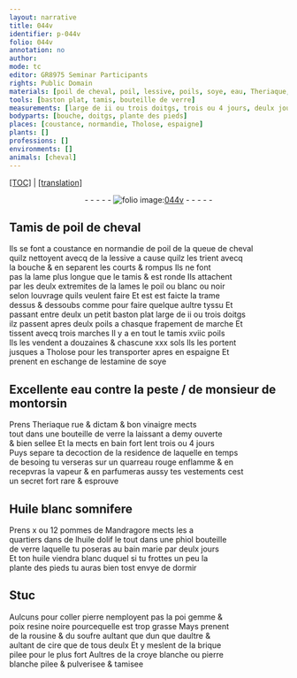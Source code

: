 ```yaml
---
layout: narrative
title: 044v
identifier: p-044v
folio: 044v
annotation: no
author:
mode: tc
editor: GR8975 Seminar Participants
rights: Public Domain
materials: [poil de cheval, poil, lessive, poils, soye, eau, Theriaque, rue, dictam, vinaigre, verre, Huile blanc, pommes de Mandragore, huile dolif, huile, Stuc, pierre, gemme, poix, resine noire, rousine, soufre, cire, brique pilee, croye blanche, pierre blanche]
tools: [baston plat, tamis, bouteille de verre]
measurements: [large de ii ou trois doitgs, trois ou 4 jours, deulx jours]
bodyparts: [bouche, doitgs, plante des pieds]
places: [coustance, normandie, Tholose, espaigne]
plants: []
professions: []
environments: []
animals: [cheval]
---
```


<p><a href="{{ site.baseurl }}/diplomatic/">[TOC]</a> | <a href="{{ site.baseurl }}/texts/p-044v_tl/" target="_blank">[translation]</a></p><div class="folio" align="center">- - - - - <a href="http://gallica.bnf.fr/ark:/12148/btv1b10500001g/f94.image" target="_blank"><img src="https://cu-mkp.github.io/2017-workshop-edition/assets/photo-icon.png" alt="folio image: " style="display:inline-block; margin-bottom:-3px;"/>044v</a> - - - - - </div>  
  

## Tamis de <span class="m">poil de <span class="al">cheval</span></span>

 
Ils se font a <span class="pl">coustance</span> en <span class="pl">normandie</span> de <span class="m">poil</span> de la que<span class="exp">u</span>e de <span class="al">cheval</span><br/> quilz nettoyent avecq de la <span class="m">lessive</span> a cause quilz les trient avecq<br/> la <span class="bp">bouche</span> & en separent les courts & rompus Ils ne font<br/> pas la lame plus longue que le tamis & est ronde Ils attachent<br/> par les deulx extremites de la lames le <span class="m">poil</span> ou blanc ou noir<br/> selon louvrage quils veulent faire Et est <span class="del">est</span> faicte la trame<br/> dessus & dessoubs comme pour faire quelque aultre tyssu Et<br/> passant entre deulx un petit <span class="tl">baston plat</span> <span class="ms">large de ii ou trois <span class="bp">doitgs</span></span><br/> ilz passent apres deulx <span class="m">poils</span> a chasque frapem<span class="exp">ent</span> de marche Et<br/> tissent avecq trois marches Il y a en tout le <span class="tl">tamis</span> xviic <span class="m">poils</span><br/> Ils les vendent a douzaines & chascune xxx s<span class="exp">ols</span> Ils les portent<br/> jusques a <span class="pl">Th<span class="exp">o</span>l<span class="exp">o</span>se</span> pour les transporter apres en <span class="pl">espaigne</span> Et<br/> prenent en eschange de lestamine de <span class="m">soye</span>

 
  

## Excellente <span class="m">eau</span> co<span class="exp">n</span>tre la peste / de <span class="pn">m<span class="exp">onsieu</span>r de montorsin</span>

 
Prens <span class="m">Theriaque</span> <span class="m">rue</span> & <span class="m">dictam</span> & bon <span class="m">vinaigre</span> mects<br/> tout dans une <span class="tl">bouteille de <span class="m">verre</span></span> la laissant a demy ouverte<br/> & bien sellee Et la mects en bain fort lent <span class="ms">trois ou 4 jours</span><br/> Puys separe ta decoction de la residence de laquelle en temps<br/> de besoing tu verseras sur un quarreau rouge enflamme & en<br/> recepvras la vapeur & en parfumeras aussy tes vestem<span class="exp">ents</span> cest<br/> un secret fort rare & esprouve

 
  

## <span class="m">Huile blanc</span> somnifere

 
Prens x ou 12 <span class="m">pommes de Mandragore</span> mects les a<br/> quartiers dans de l<span class="m">huile dolif</span> le tout dans une <span class="del">phiol</span> <span class="tl">bouteille<br/> de <span class="m">verre</span></span> laquelle tu poseras au bain marie par <span class="ms">deulx jours</span><br/> Et ton <span class="m">huile</span> viendra blanc duquel si tu frottes un peu la<br/> <span class="bp">plante des pieds</span> tu auras bien tost envye de dormir

 
  

## <span class="m">Stuc</span>

 
Aulcuns pour coller <span class="m">pierre</span> nemployent pas la <span class="del">poi</span> <span class="m">gemme</span> &<br/> <span class="m">poix</span> <span class="m">resine noire</span> pourcequelle est trop grasse Mays prenent<br/> de la <span class="m">rousine</span> & du <span class="m">soufre</span> aultant <span class="del">que</span> dun que daultre &<br/> aultant de <span class="m">cire</span> que de tous deulx Et y meslent de la <span class="m">brique<br/> pilee</span> pour le plus fort Aultres de la <span class="m">croye blanche</span> ou <span class="m">pierre<br/> blanche</span> pilee & pulverisee & tamisee

